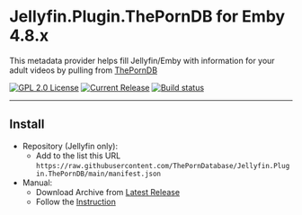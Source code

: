 # Jellyfin.Plugin.ThePornDB for Emby 4.8.x

This metadata provider helps fill Jellyfin/Emby with information for your adult videos by pulling from [ThePornDB](https://theporndb.net)

[![GPL 2.0 License](https://img.shields.io/github/license/ThePornDatabase/Jellyfin.Plugin.ThePornDB)](./LICENSE)
[![Current Release](https://img.shields.io/github/release/ThePornDatabase/Jellyfin.Plugin.ThePornDB)](https://github.com/ThePornDatabase/Jellyfin.Plugin.ThePornDB/releases/latest)
[![Build status](https://img.shields.io/github/actions/workflow/status/ThePornDatabase/Jellyfin.Plugin.ThePornDB/release.yml)](https://github.com/ThePornDatabase/Jellyfin.Plugin.ThePornDB/releases/tag/latest)

------------

## Install
- Repository (Jellyfin only):
  - Add to the list this URL `https://raw.githubusercontent.com/ThePornDatabase/Jellyfin.Plugin.ThePornDB/main/manifest.json`
- Manual:
  - Download Archive from [Latest Release](https://github.com/ThePornDatabase/Jellyfin.Plugin.ThePornDB/releases/latest)
  - Follow the [Instruction](https://jellyfin.org/docs/general/server/plugins/index.html)

